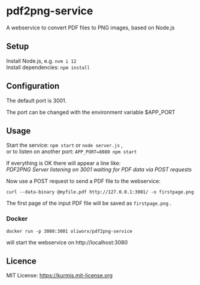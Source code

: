 # pdf2png-service

A webservice to convert PDF files to PNG images, based on Node.js

## Setup
Install Node.js, e.g. `nvm i 12`  
Install dependencies: `npm install` 

## Configuration
The default port is 3001.

The port can be changed with the environment variable $APP_PORT

## Usage
Start the service: `npm start` or `node server.js` ,  
or to listen on another port: `APP_PORT=8080 npm start` 

If everything is OK there will appear a line like:  
_PDF2PNG Server listening on 3001 waiting for PDF data via POST requests_

Now use a POST request to send a PDF file to the webservice:

    curl --data-binary @myfile.pdf http://127.0.0.1:3001/ -o firstpage.png

The first page of the input PDF file will be saved as `firstpage.png` .

### Docker

    docker run -p 3080:3001 oliworx/pdf2png-service

will start the webservice on http://localhost:3080

## Licence
MIT License: <https://kurmis.mit-license.org>
